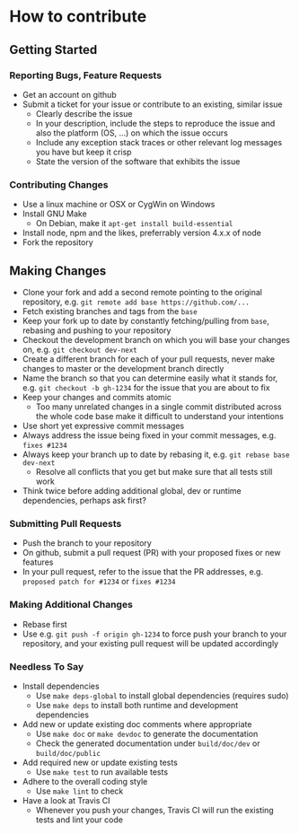 
# How to contribute



## Getting Started


### Reporting Bugs, Feature Requests

* Get an account on github
* Submit a ticket for your issue or contribute to an existing, similar issue
    * Clearly describe the issue
    * In your description, include the steps to reproduce the issue and also the platform (OS, ...) on which the issue occurs
    * Include any exception stack traces or other relevant log messages you have but keep it crisp
    * State the version of the software that exhibits the issue


### Contributing Changes

* Use a linux machine or OSX or CygWin on Windows
* Install GNU Make
    * On Debian, make it `apt-get install build-essential`
* Install node, npm and the likes, preferrably version 4.x.x of node
* Fork the repository


## Making Changes

* Clone your fork and add a second remote pointing to the original repository, e.g. `git remote add base https://github.com/...`
* Fetch existing branches and tags from the `base`
* Keep your fork up to date by constantly fetching/pulling from `base`, rebasing and pushing to your repository
* Checkout the development branch on which you will base your changes on, e.g. `git checkout dev-next`
* Create a different branch for each of your pull requests, never make changes to master or the development branch directly
* Name the branch so that you can determine easily what it stands for, e.g. `git checkout -b gh-1234` for the issue that you are about to fix
* Keep your changes and commits atomic
    * Too many unrelated changes in a single commit distributed across the whole code base make it difficult to understand your intentions
* Use short yet expressive commit messages
* Always address the issue being fixed in your commit messages, e.g. `fixes #1234`
* Always keep your branch up to date by rebasing it, e.g. `git rebase base dev-next`
    * Resolve all conflicts that you get but make sure that all tests still work
* Think twice before adding additional global, dev or runtime dependencies, perhaps ask first?


### Submitting Pull Requests

* Push the branch to your repository 
* On github, submit a pull request (PR) with your proposed fixes or new features
* In your pull request, refer to the issue that the PR addresses, e.g. `proposed patch for #1234` or `fixes #1234`


### Making Additional Changes

* Rebase first
* Use e.g. `git push -f origin gh-1234` to force push your branch to your repository, and your existing pull request will be updated accordingly


### Needless To Say

* Install dependencies
    * Use `make deps-global` to install global dependencies (requires sudo)
    * Use `make deps` to install both runtime and development dependencies
* Add new or update existing doc comments where appropriate
    * Use `make doc` or `make devdoc` to generate the documentation
    * Check the generated documentation under `build/doc/dev` or `build/doc/public`
* Add required new or update existing tests
    * Use `make test` to run available tests
* Adhere to the overall coding style
    * Use `make lint` to check
* Have a look at Travis CI
    * Whenever you push your changes, Travis CI will run the existing tests and lint your code

